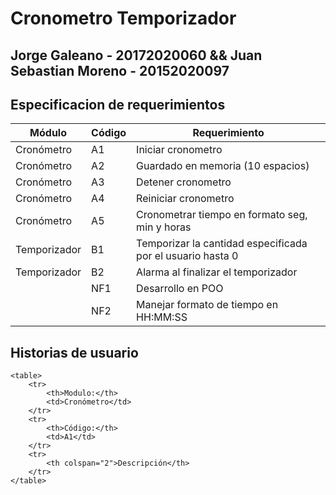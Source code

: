 # Cronometro Temporizador

## Jorge Galeano - 20172020060 && Juan Sebastian Moreno - 20152020097

## Especificacion de requerimientos
| Módulo | Código | Requerimiento |
| ------------- | ------------- | ------------- |
| Cronómetro | A1 |	Iniciar cronometro |
| Cronómetro | A2 |	Guardado en memoria (10 espacios) |
| Cronómetro | A3 |	Detener cronometro |
| Cronómetro | A4 |	Reiniciar cronometro |
| Cronómetro | A5 | Cronometrar tiempo en formato seg, min y horas |
| Temporizador | B1 |	Temporizar la cantidad especificada por el usuario hasta 0 |
| Temporizador | B2 |	Alarma al finalizar el temporizador  |
| | NF1 |	Desarrollo en POO |
| | NF2 |	Manejar formato de tiempo en HH:MM:SS |

## Historias de usuario
	<table>
		<tr>
			<th>Modulo:</th>
			<td>Cronómetro</td>
		</tr>
		<tr>
			<th>Código:</th>
			<td>A1</td>
		</tr>
		<tr>
			<th colspan="2">Descripción</th>
		</tr>
	</table>
